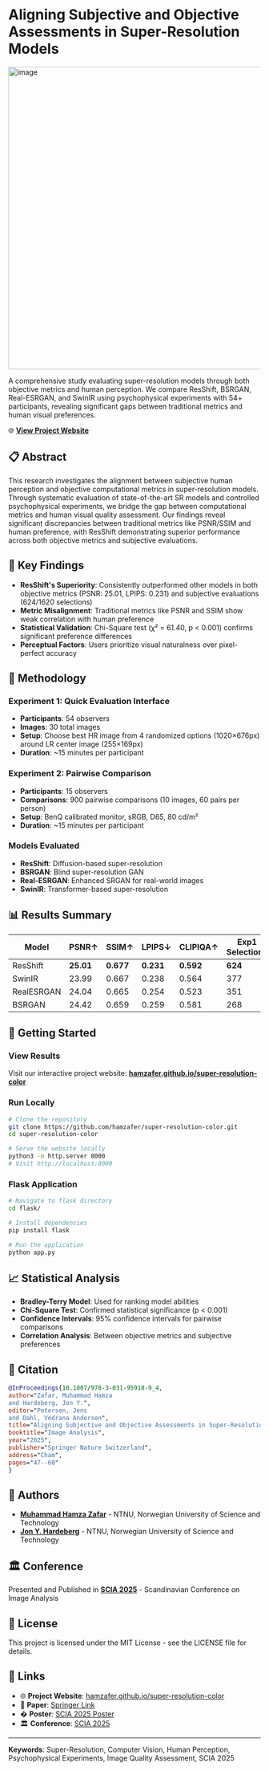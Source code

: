 # Aligning Subjective and Objective Assessments in Super-Resolution Models

<img width="603" alt="image" src="https://github.com/user-attachments/assets/78e92131-5a63-452e-bef7-f9d27aa4c2f1" />

A comprehensive study evaluating super-resolution models through both objective metrics and human perception. We compare ResShift, BSRGAN, Real-ESRGAN, and SwinIR using psychophysical experiments with 54+ participants, revealing significant gaps between traditional metrics and human visual preferences.

🌐 **[View Project Website](https://hamzafer.github.io/super-resolution-color/)**

## 📋 Abstract

This research investigates the alignment between subjective human perception and objective computational metrics in super-resolution models. Through systematic evaluation of state-of-the-art SR models and controlled psychophysical experiments, we bridge the gap between computational metrics and human visual quality assessment. Our findings reveal significant discrepancies between traditional metrics like PSNR/SSIM and human preference, with ResShift demonstrating superior performance across both objective metrics and subjective evaluations.

## 🎯 Key Findings

- **ResShift's Superiority**: Consistently outperformed other models in both objective metrics (PSNR: 25.01, LPIPS: 0.231) and subjective evaluations (624/1620 selections)
- **Metric Misalignment**: Traditional metrics like PSNR and SSIM show weak correlation with human preference  
- **Statistical Validation**: Chi-Square test (χ² = 61.40, p < 0.001) confirms significant preference differences
- **Perceptual Factors**: Users prioritize visual naturalness over pixel-perfect accuracy

## 🔬 Methodology

### Experiment 1: Quick Evaluation Interface
- **Participants**: 54 observers
- **Images**: 30 total images
- **Setup**: Choose best HR image from 4 randomized options (1020×676px) around LR center image (255×169px)
- **Duration**: ~15 minutes per participant

### Experiment 2: Pairwise Comparison
- **Participants**: 15 observers  
- **Comparisons**: 900 pairwise comparisons (10 images, 60 pairs per person)
- **Setup**: BenQ calibrated monitor, sRGB, D65, 80 cd/m²
- **Duration**: ~15 minutes per participant

### Models Evaluated
- **ResShift**: Diffusion-based super-resolution
- **BSRGAN**: Blind super-resolution GAN
- **Real-ESRGAN**: Enhanced SRGAN for real-world images  
- **SwinIR**: Transformer-based super-resolution

## 📊 Results Summary

| Model | PSNR↑ | SSIM↑ | LPIPS↓ | CLIPIQA↑ | Exp1 Selections | Exp2 Selections |
|-------|--------|--------|---------|-----------|-----------------|-----------------|
| ResShift | **25.01** | **0.677** | **0.231** | **0.592** | **624** | **309** |
| SwinIR | 23.99 | 0.667 | 0.238 | 0.564 | 377 | 220 |
| RealESRGAN | 24.04 | 0.665 | 0.254 | 0.523 | 351 | 228 |
| BSRGAN | 24.42 | 0.659 | 0.259 | 0.581 | 268 | 143 |

## 🚀 Getting Started

### View Results
Visit our interactive project website: **[hamzafer.github.io/super-resolution-color](https://hamzafer.github.io/super-resolution-color/)**

### Run Locally
```bash
# Clone the repository
git clone https://github.com/hamzafer/super-resolution-color.git
cd super-resolution-color

# Serve the website locally
python3 -m http.server 8000
# Visit http://localhost:8000
```

### Flask Application
```bash
# Navigate to flask directory
cd flask/

# Install dependencies
pip install flask

# Run the application
python app.py
```

## 📈 Statistical Analysis

- **Bradley-Terry Model**: Used for ranking model abilities
- **Chi-Square Test**: Confirmed statistical significance (p < 0.001)
- **Confidence Intervals**: 95% confidence intervals for pairwise comparisons
- **Correlation Analysis**: Between objective metrics and subjective preferences

## 📝 Citation

```bibtex
@InProceedings{10.1007/978-3-031-95918-9_4,
author="Zafar, Muhammad Hamza
and Hardeberg, Jon Y.",
editor="Petersen, Jens
and Dahl, Vedrana Andersen",
title="Aligning Subjective and Objective Assessments in Super-Resolution Models",
booktitle="Image Analysis",
year="2025",
publisher="Springer Nature Switzerland",
address="Cham",
pages="47--60"
}
```

## 👥 Authors

- **[Muhammad Hamza Zafar](https://www.linkedin.com/in/ihamzafer/)** - NTNU, Norwegian University of Science and Technology
- **[Jon Y. Hardeberg](https://orcid.org/0000-0003-1150-2498)** - NTNU, Norwegian University of Science and Technology

## 🏛️ Conference

Presented and Published in **[SCIA 2025](https://scia2025.org/)** - Scandinavian Conference on Image Analysis

## 📄 License

This project is licensed under the MIT License - see the LICENSE file for details.

## 🔗 Links

- 🌐 **Project Website**: [hamzafer.github.io/super-resolution-color](https://hamzafer.github.io/super-resolution-color/)
- 📄 **Paper**: [Springer Link](https://link.springer.com/chapter/10.1007/978-3-031-95918-9_4)
- � **Poster**: [SCIA 2025 Poster](https://hamzafer.github.io/super-resolution-color/scia_poster.pdf)
- 🏛️ **Conference**: [SCIA 2025](https://scia2025.org/)

---

**Keywords**: Super-Resolution, Computer Vision, Human Perception, Psychophysical Experiments, Image Quality Assessment, SCIA 2025
